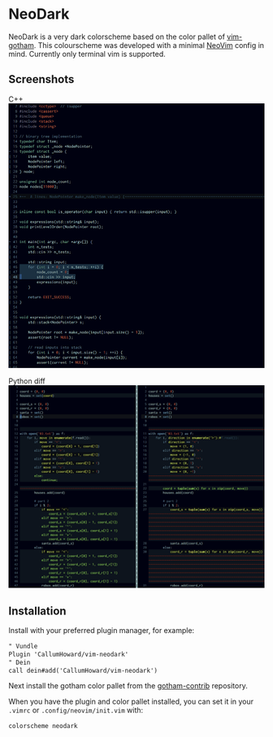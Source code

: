 # NeoDark
NeoDark is a very dark colorscheme based on the color pallet of [vim-gotham](https://github.com/whatyouhide/vim-gotham).
This colourscheme was developed with a minimal [NeoVim](neovim.io) config in mind. Currently only terminal vim is supported.

## Screenshots
C++ 
![screenshot1](https://raw.githubusercontent.com/CallumHoward/vim-neodark/master/screenshot1.png) 

Python diff 
![screenshot1](https://raw.githubusercontent.com/CallumHoward/vim-neodark/master/screenshot2.png) 


## Installation
Install with your preferred plugin manager, for example:

``` viml
" Vundle
Plugin 'CallumHoward/vim-neodark'
" Dein
call dein#add('CallumHoward/vim-neodark')
```

Next install the gotham color pallet from the [gotham-contrib](https://github.com/whatyouhide/gotham-contrib) repository.

When you have the plugin and color pallet installed, you can set it in your `.vimrc` or `.config/neovim/init.vim` with:

``` viml
colorscheme neodark
```
